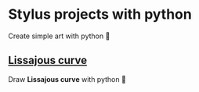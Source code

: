 # Stylus projects with python

Create simple art with python 🎨

## [Lissajous curve](https://en.wikipedia.org/wiki/Lissajous_curve)

Draw **Lissajous curve** with python 🍤
